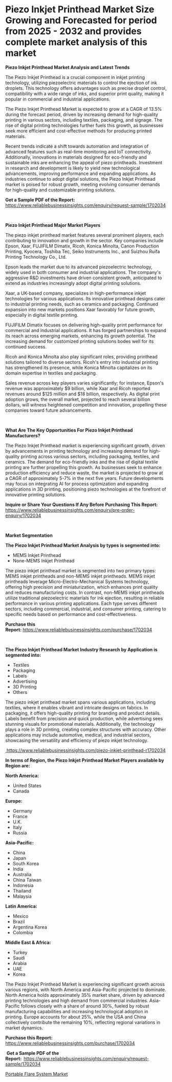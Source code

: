 <p><h1>Piezo Inkjet Printhead Market Size Growing and Forecasted for period from 2025 - 2032 and provides complete market analysis of this market</h1></p><p><strong>Piezo Inkjet Printhead Market Analysis and Latest Trends</strong></p>
<p><p>The Piezo Inkjet Printhead is a crucial component in inkjet printing technology, utilizing piezoelectric materials to control the ejection of ink droplets. This technology offers advantages such as precise droplet control, compatibility with a wide range of inks, and superior print quality, making it popular in commercial and industrial applications. </p><p>The Piezo Inkjet Printhead Market is expected to grow at a CAGR of 13.5% during the forecast period, driven by increasing demand for high-quality printing in various sectors, including textiles, packaging, and signage. The rise of digital printing technologies further fuels this growth, as businesses seek more efficient and cost-effective methods for producing printed materials. </p><p>Recent trends indicate a shift towards automation and integration of advanced features such as real-time monitoring and IoT connectivity. Additionally, innovations in materials designed for eco-friendly and sustainable inks are enhancing the appeal of piezo printheads. Investment in research and development is likely to yield new technological advancements, improving performance and expanding applications. As industries continue to adopt digital solutions, the Piezo Inkjet Printhead market is poised for robust growth, meeting evolving consumer demands for high-quality and customizable printing solutions.</p></p>
<p><strong>Get a Sample PDF of the Report:&nbsp;</strong> <a href="https://www.reliablebusinessinsights.com/enquiry/request-sample/1702034?utm_campaign=3107&utm_medium=2&utm_source=Github&utm_content=ia&utm_term=09042025&utm_id=piezo-inkjet-printhead">https://www.reliablebusinessinsights.com/enquiry/request-sample/1702034</a></p>
<p>&nbsp;</p>
<p><strong>Piezo Inkjet Printhead Major Market Players</strong></p>
<p><p>The piezo inkjet printhead market features several prominent players, each contributing to innovation and growth in the sector. Key companies include Epson, Xaar, FUJIFILM Dimatix, Ricoh, Konica Minolta, Canon Production Printing, Kyocera, Toshiba Tec, Seiko Instruments Inc., and Suizhou Ruifa Printing Technology Co., Ltd.</p><p>Epson leads the market due to its advanced piezoelectric technology, widely used in both consumer and industrial applications. The company's aggressive R&D investments have driven consistent growth, anticipated to extend as industries increasingly adopt digital printing solutions.</p><p>Xaar, a UK-based company, specializes in high-performance inkjet technologies for various applications. Its innovative printhead designs cater to industrial printing needs, such as ceramics and packaging. Continued expansion into new markets positions Xaar favorably for future growth, especially in digital textile printing.</p><p>FUJIFILM Dimatix focuses on delivering high-quality print performance for commercial and industrial applications. It has forged partnerships to expand its reach across emerging markets, enhancing its growth potential. The increasing demand for customized printing solutions bodes well for its continued success.</p><p>Ricoh and Konica Minolta also play significant roles, providing printhead solutions tailored to diverse sectors. Ricoh's entry into industrial printing has strengthened its presence, while Konica Minolta capitalizes on its domain expertise in textiles and packaging.</p><p>Sales revenue across key players varies significantly; for instance, Epson's revenue was approximately $9 billion, while Xaar and Ricoh reported revenues around $125 million and $18 billion, respectively. As digital print adoption grows, the overall market, projected to reach several billion dollars, will witness heightened competition and innovation, propelling these companies toward future advancements.</p></p>
<p>&nbsp;</p>
<p><strong>What Are The Key Opportunities For Piezo Inkjet Printhead Manufacturers?</strong></p>
<p><p>The Piezo Inkjet Printhead market is experiencing significant growth, driven by advancements in printing technology and increasing demand for high-quality printing across various sectors, including packaging, textiles, and ceramics. The demand for eco-friendly inks and the rise of digital textile printing are further propelling this growth. As businesses seek to enhance production efficiency and reduce waste, the market is projected to grow at a CAGR of approximately 5-7% in the next five years. Future developments may focus on integrating AI for process optimization and expanding applications in 3D printing, positioning piezo technologies at the forefront of innovative printing solutions.</p></p>
<p><strong>Inquire or Share Your Questions If Any Before Purchasing This Report:</strong> <a href="https://www.reliablebusinessinsights.com/enquiry/pre-order-enquiry/1702034?utm_campaign=3107&utm_medium=2&utm_source=Github&utm_content=ia&utm_term=09042025&utm_id=piezo-inkjet-printhead">https://www.reliablebusinessinsights.com/enquiry/pre-order-enquiry/1702034</a></p>
<p>&nbsp;</p>
<p><strong>Market Segmentation</strong></p>
<p><strong>The Piezo Inkjet Printhead Market Analysis by types is segmented into:</strong></p>
<p><ul><li>MEMS Inkjet Printhead</li><li>None-MEMS Inkjet Printhead</li></ul></p>
<p><p>The piezo inkjet printhead market is segmented into two primary types: MEMS inkjet printheads and non-MEMS inkjet printheads. MEMS inkjet printheads leverage Micro-Electro-Mechanical Systems technology, offering high precision and miniaturization, which enhances print quality and reduces manufacturing costs. In contrast, non-MEMS inkjet printheads utilize traditional piezoelectric materials for ink ejection, resulting in reliable performance in various printing applications. Each type serves different sectors, including commercial, industrial, and consumer printing, catering to specific needs based on performance and cost-effectiveness.</p></p>
<p><strong>Purchase this Report:&nbsp;</strong><a href="https://www.reliablebusinessinsights.com/purchase/1702034?utm_campaign=3107&utm_medium=2&utm_source=Github&utm_content=ia&utm_term=09042025&utm_id=piezo-inkjet-printhead">https://www.reliablebusinessinsights.com/purchase/1702034</a></p>
<p>&nbsp;</p>
<p><strong>The Piezo Inkjet Printhead Market Industry Research by Application is segmented into:</strong></p>
<p><ul><li>Textiles</li><li>Packaging</li><li>Labels</li><li>Advertising</li><li>3D Printing</li><li>Others</li></ul></p>
<p><p>The piezo inkjet printhead market spans various applications, including textiles, where it enables vibrant and intricate designs on fabrics. In packaging, it offers high-quality printing for branding and product details. Labels benefit from precision and quick production, while advertising sees stunning visuals for promotional materials. Additionally, the technology plays a role in 3D printing, creating complex structures with accuracy. Other applications may include automotive, medical, and industrial sectors, showcasing the versatility and efficiency of piezo inkjet technology.</p></p>
<p><a href="https://www.reliablebusinessinsights.com/piezo-inkjet-printhead-r1702034?utm_campaign=3107&utm_medium=2&utm_source=Github&utm_content=ia&utm_term=09042025&utm_id=piezo-inkjet-printhead">&nbsp;https://www.reliablebusinessinsights.com/piezo-inkjet-printhead-r1702034</a></p>
<p><strong>In terms of Region, the Piezo Inkjet Printhead Market Players available by Region are:</strong></p>
<p>
    <p> <strong> North America: </strong>
        <ul>
            <li>United States</li>
            <li>Canada</li>
        </ul>
        </p> 
    <p> <strong> Europe: </strong>
        <ul>
            <li>Germany</li>
            <li>France</li>
            <li>U.K.</li>
            <li>Italy</li>
            <li>Russia</li>
        </ul>
        </p> 
    <p> <strong> Asia-Pacific: </strong>
        <ul>
            <li>China</li>
            <li>Japan</li>
            <li>South Korea</li>
            <li>India</li>
            <li>Australia</li>
            <li>China Taiwan</li>
            <li>Indonesia</li>
            <li>Thailand</li>
            <li>Malaysia</li>
        </ul>
        </p> 
    <p> <strong> Latin America: </strong>
        <ul>
            <li>Mexico</li>
            <li>Brazil</li>
            <li>Argentina Korea</li>
            <li>Colombia</li>
        </ul>
        </p> 
    <p> <strong> Middle East & Africa: </strong>
        <ul>
            <li>Turkey</li>
            <li>Saudi</li>
            <li>Arabia</li>
            <li>UAE</li>
            <li>Korea</li>
        </ul>
    </p>
    </p>
<p><p>The Piezo Inkjet Printhead Market is experiencing significant growth across various regions, with North America and Asia-Pacific projected to dominate. North America holds approximately 35% market share, driven by advanced printing technologies and high demand from commercial industries. Asia-Pacific follows closely with a share of around 30%, fueled by robust manufacturing capabilities and increasing technological adoption in printing. Europe accounts for about 25%, while the USA and China collectively contribute the remaining 10%, reflecting regional variations in market dynamics.</p></p>
<p><strong>Purchase this Report: </strong><a href="https://www.reliablebusinessinsights.com/purchase/1702034?utm_campaign=3107&utm_medium=2&utm_source=Github&utm_content=ia&utm_term=09042025&utm_id=piezo-inkjet-printhead">https://www.reliablebusinessinsights.com/purchase/1702034</a></p>
<p>&nbsp;<strong>Get a Sample PDF of the Report:&nbsp;&nbsp;</strong><a href="https://www.reliablebusinessinsights.com/enquiry/request-sample/1702034?utm_campaign=3107&utm_medium=2&utm_source=Github&utm_content=ia&utm_term=09042025&utm_id=piezo-inkjet-printhead">https://www.reliablebusinessinsights.com/enquiry/request-sample/1702034</a></p>
<p><strong></strong></p>
<p><p><a href="https://github.com/voigttyagi/Market-Research-Report-List-1/blob/main/portable-flare-system-market.md?utm_campaign=3107&utm_medium=2&utm_source=Github&utm_content=ia&utm_term=09042025&utm_id=piezo-inkjet-printhead">Portable Flare System Market</a></p></p>